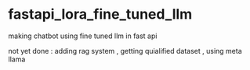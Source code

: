 # fastapi_lora_fine_tuned_llm
making chatbot using fine tuned llm in fast api 

not yet done : adding rag system , getting quialified dataset , using meta llama

